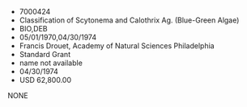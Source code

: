 * 7000424
* Classification of Scytonema and Calothrix Ag. (Blue-Green   Algae)
* BIO,DEB
* 05/01/1970,04/30/1974
* Francis Drouet, Academy of Natural Sciences Philadelphia
* Standard Grant
*   name not available
* 04/30/1974
* USD 62,800.00

NONE